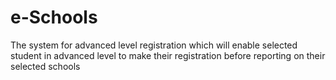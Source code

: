 # e-Schools
The system for advanced level registration which will enable selected student in advanced level to make their registration before reporting on their selected schools
